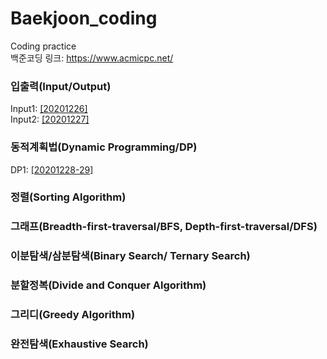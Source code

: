 # Baekjoon_coding
Coding practice\
백준코딩 링크: <https://www.acmicpc.net/>

### 입출력(Input/Output)
Input1: [[20201226]](https://github.com/I-SUBIN/Baekjoon_coding/blob/master/20201226.ipynb)\
Input2: [[20201227]](https://github.com/I-SUBIN/Baekjoon_coding/blob/master/20201227.ipynb)

### 동적계획법(Dynamic Programming/DP)
DP1: [[20201228-29]](https://github.com/I-SUBIN/Baekjoon_coding/blob/master/20201228-29.ipynb)

### 정렬(Sorting Algorithm)

### 그래프(Breadth-first-traversal/BFS, Depth-first-traversal/DFS)

### 이분탐색/삼분탐색(Binary Search/ Ternary Search)

### 분할정복(Divide and Conquer Algorithm)

### 그리디(Greedy Algorithm)

### 완전탐색(Exhaustive Search)

